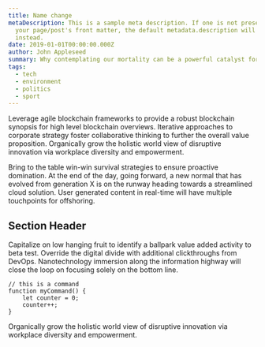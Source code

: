 ```yaml
---
title: Name change
metaDescription: This is a sample meta description. If one is not present in
  your page/post's front matter, the default metadata.description will be used
  instead.
date: 2019-01-01T00:00:00.000Z
author: John Appleseed
summary: Why contemplating our mortality can be a powerful catalyst for change
tags:
  - tech
  - environment
  - politics
  - sport
---
```

Leverage agile blockchain frameworks to provide a robust blockchain synopsis for high level blockchain overviews. Iterative approaches to corporate strategy foster collaborative thinking to further the overall value proposition. Organically grow the holistic world view of disruptive innovation via workplace diversity and empowerment.

Bring to the table win-win survival strategies to ensure proactive domination. At the end of the day, going forward, a new normal that has evolved from generation X is on the runway heading towards a streamlined cloud solution. User generated content in real-time will have multiple touchpoints for offshoring.

## Section Header

Capitalize on low hanging fruit to identify a ballpark value added activity to beta test. Override the digital divide with additional clickthroughs from DevOps. Nanotechnology immersion along the information highway will close the loop on focusing solely on the bottom line.

```text/2-3
// this is a command
function myCommand() {
	let counter = 0;
	counter++;
}
```

Organically grow the holistic world view of disruptive innovation via workplace diversity and empowerment.
